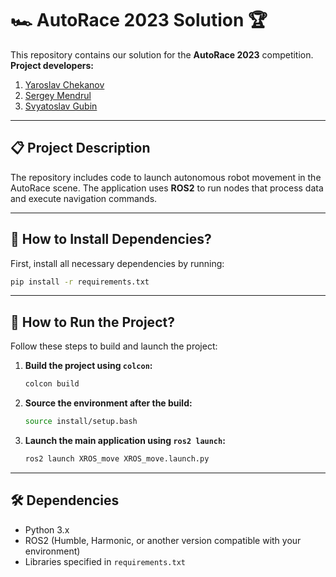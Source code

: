 # 🏎️ AutoRace 2023 Solution 🏆

This repository contains our solution for the **AutoRace 2023** competition.  
**Project developers:**
1. [Yaroslav Chekanov](https://github.com/AtomJ2)
2. [Sergey Mendrul](https://github.com/chukotskiyShaman)
3. [Svyatoslav Gubin](https://github.com/Porweks)

---

## 📋 Project Description

The repository includes code to launch autonomous robot movement in the AutoRace scene. The application uses **ROS2** to run nodes that process data and execute navigation commands.

---

## 🚀 How to Install Dependencies?

First, install all necessary dependencies by running:

```bash
pip install -r requirements.txt
```

---

## 🔧 How to Run the Project?

Follow these steps to build and launch the project:

1. **Build the project using `colcon`:**

   ```bash
   colcon build
   ```

2. **Source the environment after the build:**

   ```bash
   source install/setup.bash
   ```

3. **Launch the main application using `ros2 launch`:**

   ```bash
   ros2 launch XROS_move XROS_move.launch.py
   ```

---

## 🛠️ Dependencies

- Python 3.x
- ROS2 (Humble, Harmonic, or another version compatible with your environment)
- Libraries specified in `requirements.txt`
